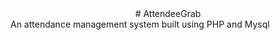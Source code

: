 <div style="text-align: center">
  # AttendeeGrab
</div>
An attendance management system built using PHP and Mysql
